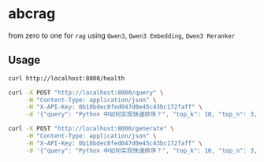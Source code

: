 # abcrag
from zero to one for `rag` using `Qwen3`, `Qwen3 Embedding`, `Qwen3 Reranker`

## Usage
```bash
curl http://localhost:8000/health
```

```bash
curl -X POST "http://localhost:8000/query" \
     -H "Content-Type: application/json" \
     -H "X-API-Key: 0b18bdec8fed047d0e45c43bc172faff" \
     -d '{"query": "Python 中如何实现快速排序？", "top_k": 10, "top_n": 3, "instruction": "检索 Python 代码"}'
```

```bash
curl -X POST "http://localhost:8000/generate" \
     -H "Content-Type: application/json" \
     -H "X-API-Key: 0b18bdec8fed047d0e45c43bc172faff" \
     -d '{"query": "Python 中如何实现快速排序？", "top_k": 10, "top_n": 3, "instruction": "检索 Python 代码"}'
```
